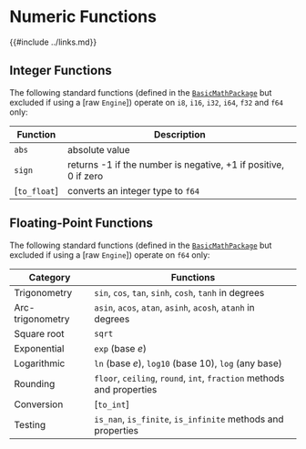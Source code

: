 Numeric Functions
================

{{#include ../links.md}}

Integer Functions
----------------

The following standard functions (defined in the [`BasicMathPackage`]({{rootUrl}}/rust/packages.md) but excluded if using a [raw `Engine`])
operate on `i8`, `i16`, `i32`, `i64`, `f32` and `f64` only:

| Function     | Description                                                     |
| ------------ | --------------------------------------------------------------- |
| `abs`        | absolute value                                                  |
| `sign`       | returns -1 if the number is negative, +1 if positive, 0 if zero |
| [`to_float`] | converts an integer type to `f64`                               |

Floating-Point Functions
-----------------------

The following standard functions (defined in the [`BasicMathPackage`]({{rootUrl}}/rust/packages.md) but excluded if using a [raw `Engine`])
operate on `f64` only:

| Category         | Functions                                                             |
| ---------------- | --------------------------------------------------------------------- |
| Trigonometry     | `sin`, `cos`, `tan`, `sinh`, `cosh`, `tanh` in degrees                |
| Arc-trigonometry | `asin`, `acos`, `atan`, `asinh`, `acosh`, `atanh` in degrees          |
| Square root      | `sqrt`                                                                |
| Exponential      | `exp` (base _e_)                                                      |
| Logarithmic      | `ln` (base _e_), `log10` (base 10), `log` (any base)                  |
| Rounding         | `floor`, `ceiling`, `round`, `int`, `fraction` methods and properties |
| Conversion       | [`to_int`]                                                            |
| Testing          | `is_nan`, `is_finite`, `is_infinite` methods and properties           |
